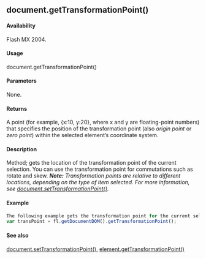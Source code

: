 ## document.getTransformationPoint()

#### Availability

Flash MX 2004.

#### Usage

document.getTransformationPoint()

#### Parameters

None.

#### Returns

A point (for example, {x:10, y:20}, where x and y are floating-point numbers) that specifies the position of the transformation point (also *origin point* or *zero point*) within the selected element’s coordinate system.

#### Description

Method; gets the location of the transformation point of the current selection. You can use the transformation point for commutations such as rotate and skew.
***Note:** Transformation points are relative to different locations, depending on the type of item selected. For more information, see [document.setTransformationPoint()](../Document_object/docu9939.md).*

#### Example

```javascript
The following example gets the transformation point for the current selection. The transPoint.x property gives the *x* coordinate of the transformation point. The transPoint.y property gives the *y* coordinate of the transformation point.
var transPoint = fl.getDocumentDOM().getTransformationPoint();

```
#### See also

[document.setTransformationPoint()](../Document_object/docu9939.md), [element.getTransformationPoint()](../Element_object/element4.md)
